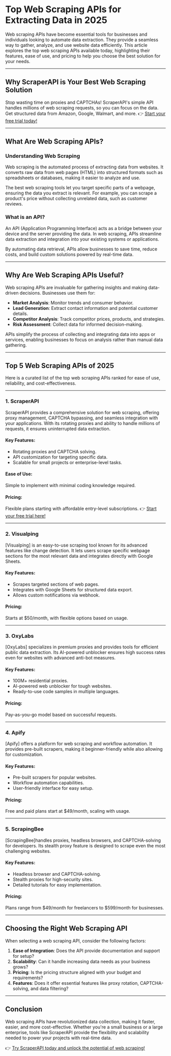 # Top Web Scraping APIs for Extracting Data in 2025

Web scraping APIs have become essential tools for businesses and individuals looking to automate data extraction. They provide a seamless way to gather, analyze, and use website data efficiently. This article explores the top web scraping APIs available today, highlighting their features, ease of use, and pricing to help you choose the best solution for your needs.

---

## Why ScraperAPI is Your Best Web Scraping Solution

Stop wasting time on proxies and CAPTCHAs! ScraperAPI's simple API handles millions of web scraping requests, so you can focus on the data. Get structured data from Amazon, Google, Walmart, and more. 👉 [Start your free trial today!](https://bit.ly/Scraperapi)

---

## What Are Web Scraping APIs?

### Understanding Web Scraping
Web scraping is the automated process of extracting data from websites. It converts raw data from web pages (HTML) into structured formats such as spreadsheets or databases, making it easier to analyze and use.

The best web scraping tools let you target specific parts of a webpage, ensuring the data you extract is relevant. For example, you can scrape a product's price without collecting unrelated data, such as customer reviews.

### What is an API?
An API (Application Programming Interface) acts as a bridge between your device and the server providing the data. In web scraping, APIs streamline data extraction and integration into your existing systems or applications.

By automating data retrieval, APIs allow businesses to save time, reduce costs, and build custom solutions powered by real-time data.

---

## Why Are Web Scraping APIs Useful?

Web scraping APIs are invaluable for gathering insights and making data-driven decisions. Businesses use them for:

- **Market Analysis**: Monitor trends and consumer behavior.
- **Lead Generation**: Extract contact information and potential customer details.
- **Competitor Analysis**: Track competitor prices, products, and strategies.
- **Risk Assessment**: Collect data for informed decision-making.

APIs simplify the process of collecting and integrating data into apps or services, enabling businesses to focus on analysis rather than manual data gathering.

---

## Top 5 Web Scraping APIs of 2025

Here is a curated list of the top web scraping APIs ranked for ease of use, reliability, and cost-effectiveness.

---

### 1. ScraperAPI

ScraperAPI provides a comprehensive solution for web scraping, offering proxy management, CAPTCHA bypassing, and seamless integration with your applications. With its rotating proxies and ability to handle millions of requests, it ensures uninterrupted data extraction.

#### Key Features:
- Rotating proxies and CAPTCHA solving.
- API customization for targeting specific data.
- Scalable for small projects or enterprise-level tasks.

#### Ease of Use:
Simple to implement with minimal coding knowledge required.

#### Pricing:
Flexible plans starting with affordable entry-level subscriptions. 👉 [Start your free trial here!](https://bit.ly/Scraperapi)

---

### 2. Visualping

[Visualping] is an easy-to-use scraping tool known for its advanced features like change detection. It lets users scrape specific webpage sections for the most relevant data and integrates directly with Google Sheets.

#### Key Features:
- Scrapes targeted sections of web pages.
- Integrates with Google Sheets for structured data export.
- Allows custom notifications via webhook.

#### Pricing:
Starts at $50/month, with flexible options based on usage.

---

### 3. OxyLabs

[OxyLabs] specializes in premium proxies and provides tools for efficient public data extraction. Its AI-powered unblocker ensures high success rates even for websites with advanced anti-bot measures.

#### Key Features:
- 100M+ residential proxies.
- AI-powered web unblocker for tough websites.
- Ready-to-use code samples in multiple languages.

#### Pricing:
Pay-as-you-go model based on successful requests.

---

### 4. Apify

[Apify] offers a platform for web scraping and workflow automation. It provides pre-built scrapers, making it beginner-friendly while also allowing for customization.

#### Key Features:
- Pre-built scrapers for popular websites.
- Workflow automation capabilities.
- User-friendly interface for easy setup.

#### Pricing:
Free and paid plans start at $49/month, scaling with usage.

---

### 5. ScrapingBee

[ScrapingBee]handles proxies, headless browsers, and CAPTCHA-solving for developers. Its stealth proxy feature is designed to scrape even the most challenging websites.

#### Key Features:
- Headless browser and CAPTCHA-solving.
- Stealth proxies for high-security sites.
- Detailed tutorials for easy implementation.

#### Pricing:
Plans range from $49/month for freelancers to $599/month for businesses.

---

## Choosing the Right Web Scraping API

When selecting a web scraping API, consider the following factors:

1. **Ease of Integration**: Does the API provide documentation and support for setup?
2. **Scalability**: Can it handle increasing data needs as your business grows?
3. **Pricing**: Is the pricing structure aligned with your budget and requirements?
4. **Features**: Does it offer essential features like proxy rotation, CAPTCHA-solving, and data filtering?

---

## Conclusion

Web scraping APIs have revolutionized data collection, making it faster, easier, and more cost-effective. Whether you're a small business or a large enterprise, tools like ScraperAPI provide the flexibility and scalability needed to power your projects with real-time data.

👉 [Try ScraperAPI today and unlock the potential of web scraping!](https://bit.ly/Scraperapi)
